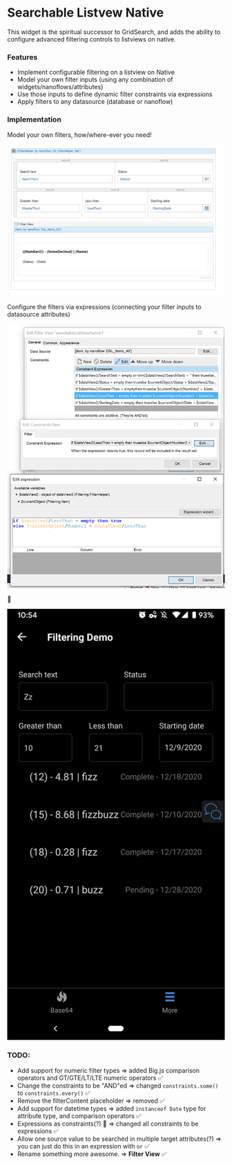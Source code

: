 # Searchable Listvew Native

This widget is the spiritual successor to GridSearch, and adds the ability to configure advanced filtering controls to
listviews on native.

### Features

* Implement configurable filtering on a listview on Native
* Model your own filter inputs (using any combination of widgets/nanoflows/attributes)
* Use those inputs to define dynamic filter constraints via expressions
* Apply filters to any datasource (database or nanoflow)



### Implementation

Model your own filters, how/where-ever you need!

![image-20201209104841662](README.assets/image-20201209104841662.png)

Configure the filters via expressions (connecting your filter inputs to datasource attributes)

![image-20201209105028733](README.assets/image-20201209105028733.png)

:tada:

![image-20201209105522954](README.assets/image-20201209105522954.png)

### TODO:

-   Add support for numeric filter types => added Big.js comparison operators and GT/GTE/LT/LTE numeric operators ✅
-   Change the constraints to be "AND"ed => changed `constraints.some()` to `constraints.every()` ✅
-   Remove the filterContent placeholder => removed ✅
-   Add support for datetime types => added `instanceof Date` type for attribute type, and comparison operators ✅
-   Expressions as constraints(?) 🤯 => changed all constraints to be expressions ✅
-   Allow one source value to be searched in multiple target attributes(?) => you can just do this in an expression with
    `or` ✅
-   Rename something more awesome. => **Filter View** ✅
